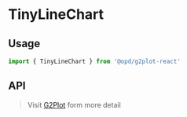 # TinyLineChart

## Usage

```ts
import { TinyLineChart } from '@opd/g2plot-react'
```

## API

<API id="TinyLineChart"></API>

> Visit [G2Plot](https://g2plot.antv.antgroup.com/api/plot-api) form more detail
